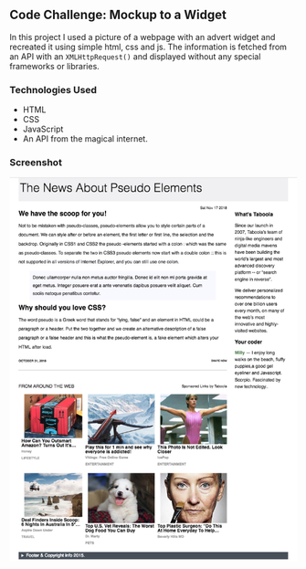 ## Code Challenge: Mockup to a Widget

In this project I used a picture of a webpage with an advert widget and recreated it using simple html, css and js. The information is fetched from an API with an `XMLHttpRequest()` and displayed without any special frameworks or libraries.

### Technologies Used

-   HTML
-   CSS
-   JavaScript
-   An API from the magical internet.

### Screenshot

![Screenshot](screenshot.png)
